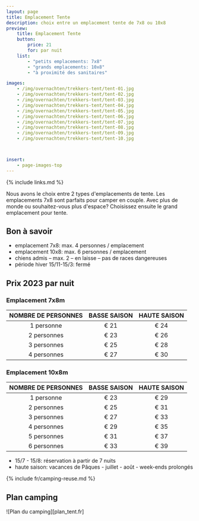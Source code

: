 ```yaml
---
layout: page
title: Emplacement Tente
description: choix entre un emplacement tente de 7x8 ou 10x8
preview:
    title: Emplacement Tente
    button:
        price: 21
        for: par nuit
    list:
        - "petits emplacements: 7x8"
        - "grands emplacements: 10x8"
        - "à proximité des sanitaires"

images:
    - /img/overnachten/trekkers-tent/tent-01.jpg
    - /img/overnachten/trekkers-tent/tent-02.jpg
    - /img/overnachten/trekkers-tent/tent-03.jpg
    - /img/overnachten/trekkers-tent/tent-04.jpg
    - /img/overnachten/trekkers-tent/tent-05.jpg
    - /img/overnachten/trekkers-tent/tent-06.jpg
    - /img/overnachten/trekkers-tent/tent-07.jpg
    - /img/overnachten/trekkers-tent/tent-08.jpg
    - /img/overnachten/trekkers-tent/tent-09.jpg
    - /img/overnachten/trekkers-tent/tent-10.jpg



insert:
    - page-images-top
---
```

{% include links.md %}

Nous avons le choix entre 2 types d'emplacements de tente. Les emplacements 7x8 sont parfaits pour camper en couple. Avec plus de monde ou souhaitez-vous plus d'espace? Choisissez ensuite le grand emplacement pour tente.


## Bon à savoir

- emplacement 7x8: max. 4 personnes / emplacement
- emplacement 10x8: max. 6 personnes / emplacement
- chiens admis – max. 2 – en laisse – pas de races dangereuses
- période hiver 15/11-15/3: fermé

## Prix 2023 par nuit

### Emplacement 7x8m

NOMBRE DE PERSONNES |BASSE SAISON |HAUTE SAISON
:------------------:|:-----------:|:-----------:|
1 personne          |€ 21         |€ 24     
2 personnes         |€ 23         |€ 26          
3 personnes         |€ 25         |€ 28
4 personnes         |€ 27         |€ 30

### Emplacement 10x8m

NOMBRE DE PERSONNES |BASSE SAISON |HAUTE SAISON
:------------------:|:-----------:|:-----------:|
1 personne          |€ 23         |€ 29    
2 personnes         |€ 25         |€ 31
3 personnes         |€ 27         |€ 33
4 personnes         |€ 29         |€ 35
5 personnes         |€ 31         |€ 37
6 personnes         |€ 33         |€ 39


* 15/7 - 15/8: réservation à partir de 7 nuits
* haute saison: vacances de Pâques - juillet - août - week-ends prolongés


{% include fr/camping-reuse.md %}


## Plan camping

![Plan du camping][plan_tent.fr]
